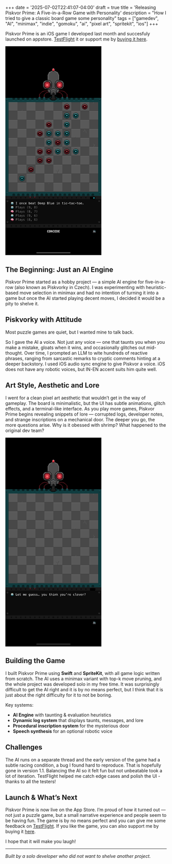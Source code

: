 +++
date = '2025-07-02T22:41:07-04:00'
draft = true
title = 'Releasing Piskvor Prime: A Five-in-a-Row Game with Personality'
description = "How I tried to give a classic board game some personality"
tags = ["gamedev", "AI", "minimax", "indie", "gomoku", "ai", "pixel art", "spritekit", "ios"]
+++


Piskvor Prime is an iOS game I developed last month and succesfuly launched on appstore. [TestFlight](https://testflight.apple.com/join/cAJGxJBv) it or support me by [buying it here](https://apps.apple.com/us/app/piskvor-prime/id6746420976). 

<img src="images/piskvor-ttt.png" alt="game" width="300" />


## The Beginning: Just an AI Engine

Piskvor Prime started as a hobby project — a simple AI engine for five-in-a-row (also known as Piskvorky in Czech). I was experimenting with heuristic-based move selection in minimax and had no intention of turning it into a game but once the AI started playing decent moves, I decided it would be a pity to shelve it.  

## Piskvorky with Attitude

Most puzzle games are quiet, but I wanted mine to talk back.

So I gave the AI a voice. Not just any voice — one that taunts you when you make a mistake, gloats when it wins, and occasionally glitches out mid-thought. Over time, I prompted an LLM to wite hundreds of reactive phrases, ranging from sarcastic remarks to cryptic comments hinting at a deeper backstory. I used iOS audio sync engine to give Piskvor a voice. iOS does not have any robotic voices, but IN-EN accent suits him quite well. 

## Art Style, Aesthetic and Lore

I went for a clean pixel art aesthetic that wouldn’t get in the way of gameplay. The board is minimalistic, but the UI has subtle animations, glitch effects, and a terminal-like interface. As you play more games, Piskvor Prime begins revealing snippets of lore — corrupted logs, developer notes, and strange inscriptions on a mechanical door. The deeper you go, the more questions arise. Why is it obessed with shrimp? What happened to the original dev team?

<img src="images/piskvor.png" alt="game" width="300" />

## Building the Game

I built Piskvor Prime using **Swift** and **SpriteKit**, with all game logic written from scratch. The AI uses a minimax variant with top-k move pruning, and the whole project was developed solo in my free time. It was surprisingly difficult to get the AI right and it is by no means perfect, but I think that it is just about the right difficulty for it to not be boring. 

Key systems:

* **AI Engine** with taunting & evaluation heuristics
* **Dynamic log system** that displays taunts, messages, and lore
* **Procedural inscription system** for the mysterious door
* **Speech synthesis** for an optional robotic voice

## Challenges

The AI runs on a separate thread and the early version of the game had a subtle racing condition, a bug I found hard to reproduce. That is hopefully gone in version 1.1. Balancing the AI so it felt fun but not unbeatable took a lot of iteration. TestFlight helped me catch edge cases and polish the UI - thanks to all the testers! 

## Launch & What’s Next

Piskvor Prime is now live on the App Store. I’m proud of how it turned out — not just a puzzle game, but a small narrative experience and people seem to be having fun. The game is by no means perfect and you can give me some feedback on [TestFlight](https://testflight.apple.com/join/cAJGxJBv). If you like the game, you can also support me by buying it [here](https://apps.apple.com/us/app/piskvor-prime/id6746420976). 

I hope that it will make you laugh!

---

*Built by a solo developer who did not want to shelve another project.*


